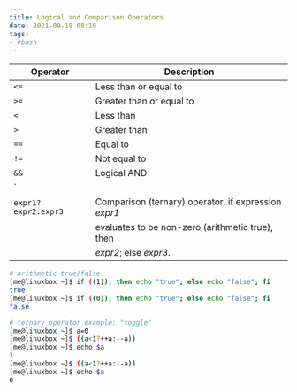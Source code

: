 ```yaml
---
title: Logical and Comparison Operators
date: 2021-09-18 08:10
tags:
- #bash
---
```


| Operator            | Description                                          |
|---------------------|------------------------------------------------------|
| `<=`                | Less than or equal to                                |
| `>=`                | Greater than or equal to                             |
| `<`                 | Less than                                            |
| `>`                 | Greater than                                         |
| `==`                | Equal to                                             |
| `!=`                | Not equal to                                         |
| `&&`                | Logical AND                                          |
| `||`                | Logical OR                                           |
| `expr1?expr2:expr3` | Comparison (ternary) operator. if expression *expr1* |
|                     | evaluates to be non-zero (arithmetic true), then     |
|                     | *expr2*; else *expr3*.                               |

```bash
# arithmetic true/false
[me@linuxbox ~]$ if ((1)); then echo "true"; else echo "false"; fi
true
[me@linuxbox ~]$ if ((0)); then echo "true"; else echo "false"; fi
false

# ternary operator example: "toggle"
[me@linuxbox ~]$ a=0
[me@linuxbox ~]$ ((a<1?++a:--a))
[me@linuxbox ~]$ echo $a
1
[me@linuxbox ~]$ ((a<1?++a:--a))
[me@linuxbox ~]$ echo $a
0
```
